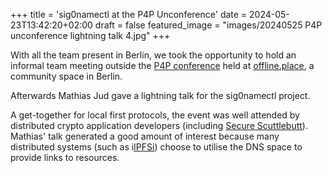+++
title = 'sig0namectl at the P4P Unconference'
date = 2024-05-23T13:42:20+02:00
draft = false
featured_image = "images/20240525 P4P unconference lightning talk 4.jpg"
+++

With all the team present in Berlin, we took the opportunity to hold an informal team meeting outside the <a href=https://wickie.invisible.college/p4p/info>P4P conference</a> held at <a href=https://offline.place>offline.place</a>, a community space in Berlin.

Afterwards Mathias Jud gave a lightning talk for the sig0namectl project.

A get-together for local first protocols, the event was well attended by distributed crypto application developers (including <a href=http://ssbc.github.io/ssb-db/>Secure Scuttlebutt</a>). Mathias' talk generated a good amount of interest because many distributed systems (such as i<a href=https://ipfs.tech/>IPFSi</a>) choose to utilise the DNS space to provide links to resources.

